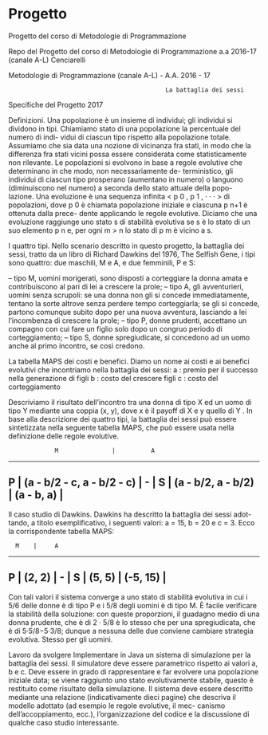 # Progetto
Progetto del corso di Metodologie di Programmazione

Repo del Progetto del corso di Metodologie di Programmazione a.a 2016-17 (canale A-L) Cenciarelli

Metodologie di Programmazione (canale A-L) - A.A. 2016 - 17

                                                La battaglia dei sessi

Specifiche del Progetto 2017

Definizioni. Una popolazione è un insieme di individui; gli individui si dividono
in tipi. Chiamiamo stato di una popolazione la percentuale del numero di indi-
vidui di ciascun tipo rispetto alla popolazione totale. Assumiamo che sia data
una nozione di vicinanza fra stati, in modo che la differenza fra stati vicini possa
essere considerata come statisticamente non rilevante. Le popolazioni si evolvono
in base a regole evolutive che determinano in che modo, non necessariamente de-
terministico, gli individui di ciascun tipo prosperano (aumentano in numero) o
languono (diminuiscono nel numero) a seconda dello stato attuale della popo-
lazione. Una evoluzione è una sequenza infinita < p 0 , p 1 , · · · > di popolazioni,
dove p 0 è chiamata popolazione iniziale e ciascuna p n+1 è ottenuta dalla prece-
dente applicando le regole evolutive. Diciamo che una evoluzione raggiunge uno
stato s di stabilità evolutiva se s è lo stato di un suo elemento p n e, per ogni
m > n lo stato di p m è vicino a s.

I quattro tipi. Nello scenario descritto in questo progetto, la battaglia dei sessi,
tratto da un libro di Richard Dawkins del 1976, The Selfish Gene, i tipi sono
quattro: due maschili, M e A, e due femminili, P e S:

– tipo M, uomini morigerati, sono disposti a corteggiare la donna amata e
contribuiscono al pari di lei a crescere la prole;
– tipo A, gli avventurieri, uomini senza scrupoli: se una donna non gli si concede
immediatamente, tentano la sorte altrove senza perdere tempo corteggiarla;
se gli si concede, partono comunque subito dopo per una nuova avventura,
lasciando a lei l’incombenza di crescere la prole;
– tipo P, donne prudenti, accettano un compagno con cui fare un figlio solo
dopo un congruo periodo di corteggiamento;
– tipo S, donne spregiudicate, si concedono ad un uomo anche al primo incontro,
se cosı̀ credono.

La tabella MAPS dei costi e benefici. Diamo un nome ai costi e ai benefici
evolutivi che incontriamo nella battaglia dei sessi:
a : premio per il successo nella generazione di figli
b : costo del crescere figli
c : costo del corteggiamento

Descriviamo il risultato dell’incontro tra una donna di tipo X ed un uomo
di tipo Y mediante una coppia (x, y), dove x è il payoff di X e y quello di Y . In
base alla descrizione dei quattro tipi, la battaglia dei sessi può essere sintetizzata
nella seguente tabella MAPS, che può essere usata nella definizione delle regole
evolutive.

                 M               |          A
   ------------------------------------------------------              
P  | (a - b/2 - c, a - b/2 - c)  |          -           |
S  |     (a - b/2, a - b/2)      |      (a - b, a)      |
   ------------------------------------------------------


Il caso studio di Dawkins. Dawkins ha descritto la battaglia dei sessi adot-
tando, a titolo esemplificativo, i seguenti valori: a = 15, b = 20 e c = 3. Ecco la
corrispondente tabella MAPS:

      M    |     A
  ---------------------    
P | (2, 2) |     -    |
S | (5, 5) | (-5, 15) | 
  ---------------------


Con tali valori il sistema converge a uno stato di stabilità evolutiva in cui i
5/6 delle donne è di tipo P e i 5/8 degli uomini è di tipo M. È facile verificare
la stabilità della soluzione: con queste proporzioni, il guadagno medio di una
donna prudente, che è di 2 · 5/8 è lo stesso che per una spregiudicata, che è di
5·5/8−5·3/8; dunque a nessuna delle due conviene cambiare strategia evolutiva.
Stesso per gli uomini.

Lavoro da svolgere
Implementare in Java un sistema di simulazione per la battaglia dei sessi.
Il simulatore deve essere parametrico rispetto ai valori a, b e c. Deve essere
in grado di rappresentare e far evolvere una popolazione iniziale data; se viene
raggiunto uno stato evolutivamente stabile, questo è restituito come risultato
della simulazione.
Il sistema deve essere descritto mediante una relazione (indicativamente dieci
pagine) che descriva il modello adottato (ad esempio le regole evolutive, il mec-
canismo dell’accoppiamento, ecc.), l’organizzazione del codice e la discussione di
qualche caso studio interessante.
